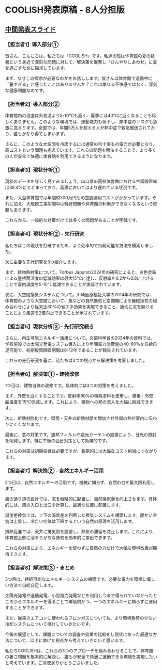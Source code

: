 # COOLISH発表原稿 - 8人分担版

## [中間発表スライド](slide/main.html)

### 【担当者1】導入部分①
皆さん、こんにちは。私たちは「COOLISH」です。私達の班は体育館の夏の猛暑という身近で深刻な問題に対して、解決策を提案し「ひんやりしあわせ」に夏を過ごすために探求しています。

まず、なぜこの探求が必要なのかをお話しします。皆さんは体育館で運動中に「暑すぎる」と感じたことはありませんか？これは単なる不快感ではなく、深刻な健康問題なのです。

### 【担当者2】導入部分②
体育館内の温度は外気温より5-10℃も高く、夏季には40℃に近くなることも珍しくありません。このような環境では、運動能力も低下し、熱中症のリスクも急激に高まります。全国では、年間5万人を超える人が熱中症で救急搬送されており、誰もがなり得てしまいます。

さらに、このような大空間を冷房するには通常の何十倍もの電力が必要となり、高コストという問題も抱えています。これらの問題を解決することで、より多くの人が安全で快適に体育館を利用できるようになります。

### 【担当者3】現状分析①
現状のデータを詳しく見てみましょう。山口県の高校体育館における空調設置率は38.4%にとどまっており、高専においてはより遅れている状況です。

また、大型体育館では年間約300万円もの空調運用コストがかかっています。それに加え、大規模工事期間中は騒音問題や体育館の利用ができなくなるという問題もあります。

これらから、一般的な対策だけでは多くの問題があることが明確です。

### 【担当者4】現状分析② - 先行研究
私たちはこの現状を打破するため、より効率的で持続可能な方法を模索しました。

次に主要な先行研究を3つ紹介します。

まず、建物熱対策について。Forbes Japanの2024年の研究によると、白色塗装による屋根面温度の低減効果は最大15℃に達し、反射率を0.2から0.8に上げることで室内温度を5-10℃低減できることが実証されています。

次に、大空間換気システムについて。川崎医療福祉大学の2014年の研究では、体育館のような大空間において、風などの自然換気と空調機による機械換気の組み合わせにより従来比30%の省エネ効果を実現できること、適切に窓を開けることにより風速を2倍向上できることが示されています。

### 【担当者5】現状分析③ - 先行研究続き
さらに、再生可能エネルギー活用について。文部科学省の2024年の資料では、学校施設での太陽光発電システム導入により年間電力消費量の40-60%を自給自足可能で、初期投資回収期間は8-12年であることが報告されています。

これらの先行研究を基に、私たちは3つの視点から解決策を考察しました。

### 【担当者6】解決策① - 建物改修
1つ目は、建物自体の改修です。具体的には3つの対策を考えました。

まず、外壁を白くすることです。反射率80%の特殊塗料を使用し、屋根・外壁面温度を15℃低減します。これにより、建物への熱の流入を大幅に削減できます。

次に、断熱材強化です。壁面・天井の断熱材厚を増加させ外部の熱が室内に伝わりにくくなります。

最後に、窓の対策です。遮熱フィルムや遮光カーテンの設置により、日光の照射を削減します。特に午後の西日対策として効果的です。

これらの対策は初期投資は必要ですが、長期的には大幅なコスト削減につながります。

### 【担当者7】解決策② - 自然エネルギー活用
2つ目は、自然エネルギーの活用です。機械に頼らず、自然の力を最大限利用します。

風の通り道の設計では、窓を戦略的に配置し、自然換気量を向上させます。具体的には、風の入口と出口を計算し、最適な位置に配置します。

温度差換気では、上下の温度差を利用した換気システムを構築します。暖かい空気は上昇し、冷たい空気は下降するという自然の原理を活用します。

排熱促進では、天井に排気扇を設置し、熱気の滞留を防止します。これにより、体育館上部に溜まりがちな熱気を効率的に排出できます。

これらの対策により、エネルギーを使わずに自然の力だけで大幅な環境改善が期待できます。

### 【担当者8】解決策③・まとめ
3つ目は、持続可能なエネルギーシステムの構築です。必要な電力を環境に優しい方法で自給自足します。

太陽光発電や運動発電、小型風力発電などを利用し今まで得られていなかったところからエネルギーを得ることで環境的かつ、一つのエネルギーに頼らずに運用することができます。

また、従来のエアコンに使われるフロンガスについても、より環境負荷の少ない冷却システムについて検討していきたいです。

今後の展望として、課題についての調査や効果の比較をし現状にあった最適な方法について、以上に挙げた視点から考えていきたいと思います。

私たちCOOLISHは、これらの3つのアプローチを組み合わせることで、体育館の暑さ問題を根本的に解決し、誰もが安全で快適に運動できる環境を実現したいと考えています。ご清聴ありがとうございました。